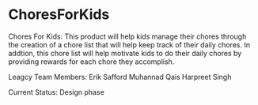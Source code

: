 # ChoresForKids
Chores For Kids: This product will help kids manage their chores through the creation of a chore list that will help keep track of their daily chores. In addtion, this chore list will help motivate kids to do their daily chores by providing rewards for each chore they accomplish.

Leagcy Team Members: Erik Safford Muhannad Qais Harpreet Singh

Current Status: Design phase
